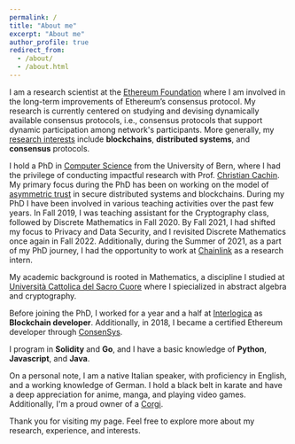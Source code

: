 ```yaml
---
permalink: /
title: "About me"
excerpt: "About me"
author_profile: true
redirect_from: 
  - /about/
  - /about.html
---
```


I am a research scientist at the [Ethereum Foundation](https://ethereum.org/en/foundation/) where I am involved in the long-term improvements of Ethereum’s consensus protocol. My research is currently centered on studying and devising dynamically available consensus protocols, i.e., consensus protocols that support dynamic participation among network's participants. More generally, my [research interests](https://dblp.uni-trier.de/pid/265/5787.html) include **blockchains**, **distributed systems**, and **consensus** protocols. 

I hold a PhD in [Computer Science](https://crypto.unibe.ch) from the University of Bern, where I had the privilege of conducting impactful research with Prof. [Christian Cachin](https://crypto.unibe.ch/cc/). My primary focus during the PhD has been on working on the model of [asymmetric trust](https://boristheses.unibe.ch/4481/) in secure distributed systems and blockchains. During my PhD I have been involved in various teaching activities over the past few years. In Fall 2019, I was teaching assistant for the Cryptography class, followed by Discrete Mathematics in Fall 2020. By Fall 2021, I had shifted my focus to Privacy and Data Security, and I revisited Discrete Mathematics once again in Fall 2022. Additionally, during the Summer of 2021, as a part of my PhD journey, I had the opportunity to work at [Chainlink](https://chainlinklabs.com) as a research intern.

My academic background is rooted in Mathematics, a discipline I studied at [Università Cattolica del Sacro Cuore](https://brescia.unicatt.it/facolta/scienze-matematiche-fisiche-e-naturali?rdeLocaleAttr=en) where I spiecialized in abstract algebra and cryptography.

Before joining the PhD, I worked for a year and a half at [Interlogica](https://www.interlogica.it/en/) as **Blockchain developer**. Additionally, in 2018, I became a certified Ethereum developer through [ConsenSys](https://consensys.net/academy/bootcamp/). 

I program in **Solidity** and **Go**, and I have a basic knowledge of **Python**, **Javascript**, and **Java**. 

On a personal note, I am a native Italian speaker, with proficiency in English, and a working knowledge of German. I hold a black belt in karate and have a deep appreciation for anime, manga, and playing video games. Additionally, I'm a proud owner of a [Corgi](https://www.instagram.com/archie_royalchonk/).

Thank you for visiting my page. Feel free to explore more about my research, experience, and interests.
